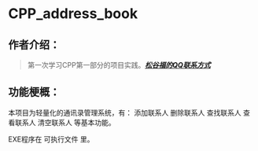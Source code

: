 # CPP_address_book
## 作者介绍：
>第一次学习CPP第一部分的项目实践。***[松谷福的QQ联系方式](http://wpa.qq.com/msgrd?v=3&uin=3110539030&site=qq&menu=yes)***

## 功能梗概：
本项目为轻量化的通讯录管理系统，有：
添加联系人
删除联系人
查找联系人
查看联系人
清空联系人 等基本功能。

EXE程序在 可执行文件 里。

